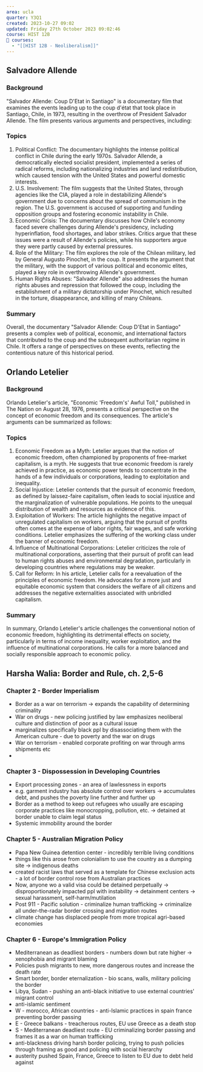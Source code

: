 ```yaml
---
area: ucla
quarter: Y3Q1
created: 2023-10-27 09:02
updated: Friday 27th October 2023 09:02:46
course: HIST 12B
📕 courses:
  - "[[HIST 12B - Neoliberalism]]"
---
```

## Salvadore Allende
### Background
"Salvador Allende: Coup D'Etat in Santiago" is a documentary film that examines the events leading up to the coup d'état that took place in Santiago, Chile, in 1973, resulting in the overthrow of President Salvador Allende. The film presents various arguments and perspectives, including:
### Topics
1. Political Conflict: The documentary highlights the intense political conflict in Chile during the early 1970s. Salvador Allende, a democratically elected socialist president, implemented a series of radical reforms, including nationalizing industries and land redistribution, which caused tension with the United States and powerful domestic interests.
2. U.S. Involvement: The film suggests that the United States, through agencies like the CIA, played a role in destabilizing Allende's government due to concerns about the spread of communism in the region. The U.S. government is accused of supporting and funding opposition groups and fostering economic instability in Chile.
3. Economic Crisis: The documentary discusses how Chile's economy faced severe challenges during Allende's presidency, including hyperinflation, food shortages, and labor strikes. Critics argue that these issues were a result of Allende's policies, while his supporters argue they were partly caused by external pressures.
4. Role of the Military: The film explores the role of the Chilean military, led by General Augusto Pinochet, in the coup. It presents the argument that the military, with the support of various political and economic elites, played a key role in overthrowing Allende's government.
5. Human Rights Abuses: "Salvador Allende" also addresses the human rights abuses and repression that followed the coup, including the establishment of a military dictatorship under Pinochet, which resulted in the torture, disappearance, and killing of many Chileans.
### Summary
Overall, the documentary "Salvador Allende: Coup D'Etat in Santiago" presents a complex web of political, economic, and international factors that contributed to the coup and the subsequent authoritarian regime in Chile. It offers a range of perspectives on these events, reflecting the contentious nature of this historical period.


## Orlando Letelier
### Background
Orlando Letelier's article, "Economic 'Freedom's' Awful Toll," published in The Nation on August 28, 1976, presents a critical perspective on the concept of economic freedom and its consequences. The article's arguments can be summarized as follows:
### Topics
1. Economic Freedom as a Myth: Letelier argues that the notion of economic freedom, often championed by proponents of free-market capitalism, is a myth. He suggests that true economic freedom is rarely achieved in practice, as economic power tends to concentrate in the hands of a few individuals or corporations, leading to exploitation and inequality.
2. Social Injustice: Letelier contends that the pursuit of economic freedom, as defined by laissez-faire capitalism, often leads to social injustice and the marginalization of vulnerable populations. He points to the unequal distribution of wealth and resources as evidence of this.
3. Exploitation of Workers: The article highlights the negative impact of unregulated capitalism on workers, arguing that the pursuit of profits often comes at the expense of labor rights, fair wages, and safe working conditions. Letelier emphasizes the suffering of the working class under the banner of economic freedom.
4. Influence of Multinational Corporations: Letelier criticizes the role of multinational corporations, asserting that their pursuit of profit can lead to human rights abuses and environmental degradation, particularly in developing countries where regulations may be weaker.
5. Call for Reform: In his article, Letelier calls for a reevaluation of the principles of economic freedom. He advocates for a more just and equitable economic system that considers the welfare of all citizens and addresses the negative externalities associated with unbridled capitalism.
### Summary
In summary, Orlando Letelier's article challenges the conventional notion of economic freedom, highlighting its detrimental effects on society, particularly in terms of income inequality, worker exploitation, and the influence of multinational corporations. He calls for a more balanced and socially responsible approach to economic policy.
## Harsha Walia: Border and Rule, ch. 2,5-6
### Chapter 2 - Border Imperialism
- Border as a war on terrorism -> expands the capability of determining criminality
- War on drugs - new policing justified by law emphasizes neoliberal culture and distinction of poor as a cultural issue
- marginalizes specifically black ppl by disassociating them with the American culture - due to poverty and the war on drugs
- War on terrorism - enabled corporate profiting on war through arms shipments etc
-  
### Chapter 3 - Dispossession in Developing Countries
- Export processing zones - an area of lawlessness in exports
- e.g. garment industry has absolute control over workers -> accumulates debt, and pushes the poverty line further and further up
- Border as a method to keep out refugees who usually are escaping corporate practices like monocropping, pollution, etc. -> detained at border unable to claim legal status
- Systemic immobility around the border
### Chapter 5 - Australian Migration Policy
- Papa New Guinea detention center - incredibly terrible living conditions
- things like this arose from colonialism to use the country as a dumping site -> indigenous deaths
- created racist laws that served as a template for Chinese exclusion acts - a lot of border control rose from Australian practices
- Now, anyone wo a valid visa could be detained perpetually -> disproportionately impacted ppl with instability -> detainment centers -> sexual harassment, self-harm/mutilation
- Post 911 - Pacific solution - criminalize human trafficking -> criminalize all under-the-radar border crossing and migration routes
- climate change has displaced people from more tropical agri-based economies
### Chapter 6 - Europe's Immigration Policy
- Mediterranean as deadliest borders - numbers down but rate higher -> xenophobia and migrant blaming 
- Policies push migrants to new, more dangerous routes and increase the death rate
- Smart border, border eternalization - bio scans, walls, military policing the border
- Libya, Sudan - pushing an anti-black initiative to use external countries' migrant control
- anti-islamic sentiment
- W - morocco, African countries - anti-Islamic practices in spain france preventing border passing
- E - Greece balkans - treacherous routes, EU use Greece as a death stop
- S - Mediterranean deadliest route - EU criminalizing border passing and frames it as a war on human trafficking
- anti-blackness driving harsh border policing, trying to push policies through framing as good and policing with social hierarchy
- austerity pushed Spain, France, Greece to listen to EU due to debt held against


